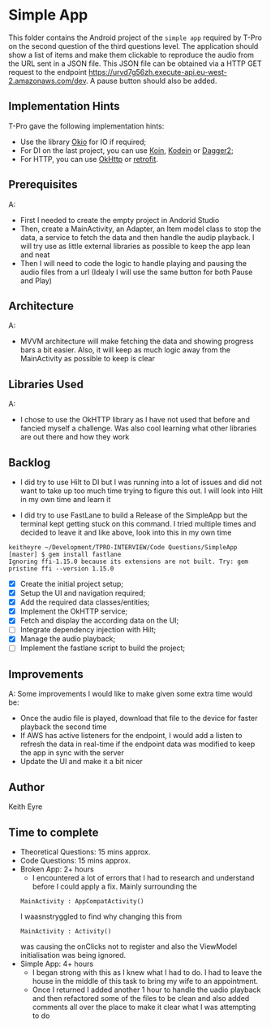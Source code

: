 # Simple App

This folder contains the Android project of the `simple app` required by T-Pro on the second question of the third questions level. The application should show a list of items and make them clickable to reproduce the audio from the URL sent in a JSON file. This JSON file can be obtained via a HTTP GET request to the endpoint https://urvd7g56zh.execute-api.eu-west-2.amazonaws.com/dev. A pause button should also be added.

## Implementation Hints

T-Pro gave the following implementation hints:

* Use the library [Okio](https://square.github.io/okio/) for IO if required;
* For DI on the last project, you can use [Koin](https://insert-koin.io/), [Kodein](https://kodein.org/di/) or [Dagger2](https://dagger.dev/);
* For HTTP, you can use [OkHttp](https://square.github.io/okhttp/) or [retrofit](https://github.com/square/retrofit).

## Prerequisites

A:
- First I needed to create the empty project in Andorid Studio
- Then, create a MainActivity, an Adapter, an Item model class to stop the data, a service to fetch the data and then handle the audip playback. I will try use as little external libraries as possible to keep the app lean and neat
- Then I will need to code the logic to handle playing and pausing the audio files from a url (Idealy I will use the same button for both Pause and Play)

## Architecture

A:
- MVVM architecture will make fetching the data and showing progress bars a bit easier. Also, it will keep as much logic away from the MainActivity as possible to keep is clear

## Libraries Used

A:
- I chose to use the OkHTTP library as I have not used that before and fancied myself a challenge. Was also cool learning what other libraries are out there and how they work

## Backlog

- I did try to use Hilt to DI but I was running into a lot of issues and did not want to take up too much time trying to figure this out. I will look into Hilt in my own time and learn it

- I did try to use FastLane to build a Release of the SimpleApp but the terminal kept getting stuck on this command. I tried multiple times and decided to leave it and like above, look into this in my own time 
```
keitheyre ~/Development/TPRO-INTERVIEW/Code Questions/SimpleApp [master] $ gem install fastlane
Ignoring ffi-1.15.0 because its extensions are not built. Try: gem pristine ffi --version 1.15.0
``` 


- [X] Create the initial project setup;
- [X] Setup the UI and navigation required;
- [X] Add the required data classes/entities;
- [X] Implement the OkHTTP service;
- [X] Fetch and display the according data on the UI;
- [ ] Integrate dependency injection with Hilt;
- [X] Manage the audio playback;
- [ ] Implement the fastlane script to build the project;

## Improvements

A:
Some improvements I would like to make given some extra time would be:
- Once the audio file is played, download that file to the device for faster playback the second time
- If AWS has active listeners for the endpoint, I would add a listen to refresh the data in real-time if the endpoint data was modified to keep the app in sync with the server
- Update the UI and make it a bit nicer


## Author

Keith Eyre

## Time to complete

* Theoretical Questions: 15 mins approx.
* Code Questions: 15 mins approx.
* Broken App: 2+ hours
  * I encountered a lot of errors that I had to research and understand before I could apply a fix. Mainly surrounding the
  ```
  MainActivity : AppCompatActivity()
  ```
  I waasnstryggled to find why changing this from
  ```
  MainActivity : Activity()
  ```
  was causing the onClicks not to register and also the ViewModel initialisation was being ignored.
* Simple App: 4+ hours
  * I began strong with this as I knew what I had to do. I had to leave the house in the middle of this task to bring my wife to an appointment.
  * Once I returned I added another 1 hour to handle the uadio playback and then refactored some of the files to be clean and also added comments all over the place to make it clear what I was attempting to do
  




